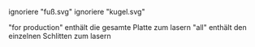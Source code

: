 ignoriere "fuß.svg"
ignoriere "kugel.svg"

"for production" enthält die gesamte Platte zum lasern
"all" enthält den einzelnen Schlitten zum lasern


